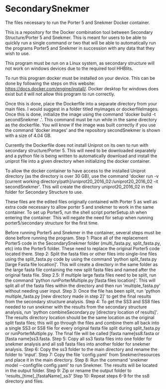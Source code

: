 # SecondarySnekmer
The files necessary to run the Porter 5 and Snekmer Docker container.

This is a repository for the Docker combination tool between Secondary Structure/Porter 5 and Snekmer.
This is meant for users to be able to quickly run a single command or two that will be able to automatically
run the programs Porter5 and Snekmer in succession with any data that they wish to use.

This program must be run on a Linux system, as secondary structure will not work on windows devices due to the
required tool HHBlits.

To run this program docker must be installed on your device. This can be done by following the steps on this
website: https://docs.docker.com/engine/install/. Docker desktop for windows does exist but it will not allow
this program to run correctly.

Once this is done, place the Dockerfile into a separate directory from your main files. I would suggest in a 
folder titled myimages or dockerfileImages. Once this is done, initialize the image using the command 
'docker build -t secondSnekmer .'. This command must be run while in the same directory as the dockerfile. You will know
if the image was built correctly if you use the command 'docker images' and the repository secondSnekmer is shown with a
size of 4.04 GB. 

Currently the Dockerfile does not install Uniprot on its own to run with secondary structure/Porter 5. This will
need to be downloaded separately and a python file is being written to automatically download and install the uniprot
file into a given directory when initializing the docker container.

To allow the docker container to have access to the installed Uniprot directory (as the directory is over 30 GB),
use the command 'docker run -v [current working directory/path]/uniprot20_2016_02:/uniprot20_2016_02 -it secondSnekmer'. This
will create the directory uniprot20_2016_02 in the folder for Secondary Structure to use.

These files are the edited files originally contained with Porter 5 as well as extra code necessary to allow porter 5 and snekmer to work in the same container.
To set up Porter5, run the shell script porterSetup.sh when entering the container. This will negate the need for setup when running porter5/secondary structure for the first time.

Before running Porter5 and Snekmer in the container, several steps must be done before running the program.
Step 1: Place all of the replacement Porter5 code in the SecondarySnekmer folder (multi_fasta.py, split_fasta.py, etc) into the Porter5 folder. These need to replace the original Porter5 code located there.
Step 2: Split the fasta files or other files into single-line files using the split_fasta.py code by using the command 'python split_fasta.py [large Fasta file location]'. This will create a directory in the same folder as the large fasta file containing the new split fasta files and named after the original fasta file.
Step 2.5: If multiple large fasta files need to be split, run the command 'python runPorterMultiple.py [fasta files location]'. This will split all of the fasta files within the directory and then run 'multiple_fasta.py' without needing user input.
Step 3: Once the file has been split, run 'python multiple_fasta.py [new directory made in step 2]' to get the final results from the secondary structure analysis.
Step 4: To get the SS3 and SS8 files needed to run snekmer with the results from the secondary structure analysis, run 'python combineSecondary.py [directory location of results]'. The results directory location should be the same location as the original split fasta files; this will go through the files and combine them all back into a single SS3 or SS8 file for every original fasta file split during split_fasta.py or runPorterMultiple.py. The final file will be called [fasta name]ss8.fasta or [fasta name]ss3.fasta. 
Step 5: Copy all ss3 fasta files into one folder for snekmer analysis and all ss8 fasta files into another folder for snekmer analysis. 
Step 6: Copy the ss3 folder to the main directory and rename the folder to 'input'.
Step 7: Copy the file 'config.yaml' from Snekmer/resources and place it in the main directory.
Step 8: Run the command 'snekmer model --configfile config.yaml' to run Snekmer. The results will be located in the output folder.
Step 9: Zip or rename the output folder to 'results_[time]_[fastaName]_ss3'
Step 10: Repeat steps 6-9 for the ss8 directory and files.
